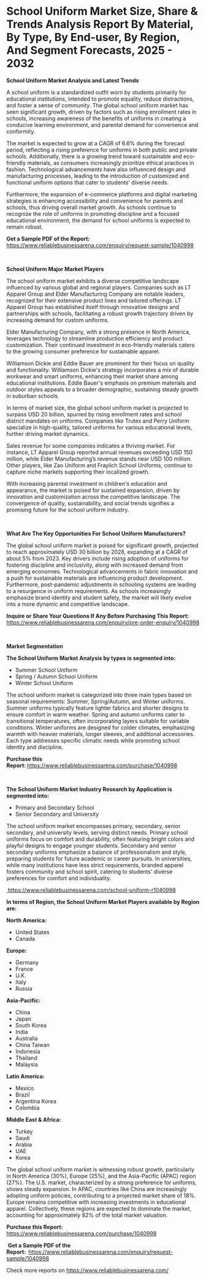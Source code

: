<p><h1>School Uniform Market Size, Share & Trends Analysis Report By Material, By Type, By End-user, By Region, And Segment Forecasts, 2025 - 2032</h1></p><p><strong>School Uniform Market Analysis and Latest Trends</strong></p>
<p><p>A school uniform is a standardized outfit worn by students primarily for educational institutions, intended to promote equality, reduce distractions, and foster a sense of community. The global school uniform market has seen significant growth, driven by factors such as rising enrollment rates in schools, increasing awareness of the benefits of uniforms in creating a conducive learning environment, and parental demand for convenience and conformity.</p><p>The market is expected to grow at a CAGR of 6.6% during the forecast period, reflecting a rising preference for uniforms in both public and private schools. Additionally, there is a growing trend toward sustainable and eco-friendly materials, as consumers increasingly prioritize ethical practices in fashion. Technological advancements have also influenced design and manufacturing processes, leading to the introduction of customized and functional uniform options that cater to students' diverse needs. </p><p>Furthermore, the expansion of e-commerce platforms and digital marketing strategies is enhancing accessibility and convenience for parents and schools, thus driving overall market growth. As schools continue to recognize the role of uniforms in promoting discipline and a focused educational environment, the demand for school uniforms is expected to remain robust.</p></p>
<p><strong>Get a Sample PDF of the Report:&nbsp;</strong> <a href="https://www.reliablebusinessarena.com/enquiry/request-sample/1040998?utm_campaign=2033&utm_medium=2&utm_source=Github&utm_content=ia&utm_term=04042025&utm_id=school-uniform">https://www.reliablebusinessarena.com/enquiry/request-sample/1040998</a></p>
<p>&nbsp;</p>
<p><strong>School Uniform Major Market Players</strong></p>
<p><p>The school uniform market exhibits a diverse competitive landscape influenced by various global and regional players. Companies such as LT Apparel Group and Elder Manufacturing Company are notable leaders, recognized for their extensive product lines and tailored offerings. LT Apparel Group has established itself through innovative designs and partnerships with schools, facilitating a robust growth trajectory driven by increasing demand for custom uniforms.</p><p>Elder Manufacturing Company, with a strong presence in North America, leverages technology to streamline production efficiency and product customization. Their continued investment in eco-friendly materials caters to the growing consumer preference for sustainable apparel.</p><p>Williamson Dickie and Eddie Bauer are prominent for their focus on quality and functionality. Williamson Dickie's strategy incorporates a mix of durable workwear and smart uniforms, enhancing their market share among educational institutions. Eddie Bauer's emphasis on premium materials and outdoor styles appeals to a broader demographic, sustaining steady growth in suburban schools.</p><p>In terms of market size, the global school uniform market is projected to surpass USD 20 billion, spurred by rising enrollment rates and school district mandates on uniforms. Companies like Trutex and Perry Uniform specialize in high-quality, tailored uniforms for various educational levels, further driving market dynamics.</p><p>Sales revenue for some companies indicates a thriving market. For instance, LT Apparel Group reported annual revenues exceeding USD 150 million, while Elder Manufacturing’s revenue stands near USD 100 million. Other players, like Zao Uniform and Fraylich School Uniforms, continue to capture niche markets supporting their localized growth.</p><p>With increasing parental investment in children's education and appearance, the market is poised for sustained expansion, driven by innovation and customization across the competitive landscape. The convergence of quality, sustainability, and social trends signifies a promising future for the school uniform industry.</p></p>
<p>&nbsp;</p>
<p><strong>What Are The Key Opportunities For School Uniform Manufacturers?</strong></p>
<p><p>The global school uniform market is poised for significant growth, projected to reach approximately USD 30 billion by 2028, expanding at a CAGR of about 5% from 2023. Key drivers include rising adoption of uniforms for fostering discipline and inclusivity, along with increased demand from emerging economies. Technological advancements in fabric innovation and a push for sustainable materials are influencing product development. Furthermore, post-pandemic adjustments in schooling systems are leading to a resurgence in uniform requirements. As schools increasingly emphasize brand identity and student safety, the market will likely evolve into a more dynamic and competitive landscape.</p></p>
<p><strong>Inquire or Share Your Questions If Any Before Purchasing This Report:</strong> <a href="https://www.reliablebusinessarena.com/enquiry/pre-order-enquiry/1040998?utm_campaign=2033&utm_medium=2&utm_source=Github&utm_content=ia&utm_term=04042025&utm_id=school-uniform">https://www.reliablebusinessarena.com/enquiry/pre-order-enquiry/1040998</a></p>
<p>&nbsp;</p>
<p><strong>Market Segmentation</strong></p>
<p><strong>The School Uniform Market Analysis by types is segmented into:</strong></p>
<p><ul><li>Summer School Uniform</li><li>Spring / Autumn School Uniform</li><li>Winter School Uniform</li></ul></p>
<p><p>The school uniform market is categorized into three main types based on seasonal requirements: Summer, Spring/Autumn, and Winter uniforms. Summer uniforms typically feature lighter fabrics and shorter designs to ensure comfort in warm weather. Spring and autumn uniforms cater to transitional temperatures, often incorporating layers suitable for variable conditions. Winter uniforms are designed for colder climates, emphasizing warmth with heavier materials, longer sleeves, and additional accessories. Each type addresses specific climatic needs while promoting school identity and discipline.</p></p>
<p><strong>Purchase this Report:&nbsp;</strong><a href="https://www.reliablebusinessarena.com/purchase/1040998?utm_campaign=2033&utm_medium=2&utm_source=Github&utm_content=ia&utm_term=04042025&utm_id=school-uniform">https://www.reliablebusinessarena.com/purchase/1040998</a></p>
<p>&nbsp;</p>
<p><strong>The School Uniform Market Industry Research by Application is segmented into:</strong></p>
<p><ul><li>Primary and Secondary School</li><li>Senior Secondary and University</li></ul></p>
<p><p>The school uniform market encompasses primary, secondary, senior secondary, and university levels, serving distinct needs. Primary school uniforms focus on comfort and durability, often featuring bright colors and playful designs to engage younger students. Secondary and senior secondary uniforms emphasize a balance of professionalism and style, preparing students for future academic or career pursuits. In universities, while many institutions have less strict requirements, branded apparel fosters community and school spirit, catering to students' diverse preferences for comfort and individuality.</p></p>
<p><a href="https://www.reliablebusinessarena.com/school-uniform-r1040998?utm_campaign=2033&utm_medium=2&utm_source=Github&utm_content=ia&utm_term=04042025&utm_id=school-uniform">&nbsp;https://www.reliablebusinessarena.com/school-uniform-r1040998</a></p>
<p><strong>In terms of Region, the School Uniform Market Players available by Region are:</strong></p>
<p>
    <p> <strong> North America: </strong>
        <ul>
            <li>United States</li>
            <li>Canada</li>
        </ul>
        </p> 
    <p> <strong> Europe: </strong>
        <ul>
            <li>Germany</li>
            <li>France</li>
            <li>U.K.</li>
            <li>Italy</li>
            <li>Russia</li>
        </ul>
        </p> 
    <p> <strong> Asia-Pacific: </strong>
        <ul>
            <li>China</li>
            <li>Japan</li>
            <li>South Korea</li>
            <li>India</li>
            <li>Australia</li>
            <li>China Taiwan</li>
            <li>Indonesia</li>
            <li>Thailand</li>
            <li>Malaysia</li>
        </ul>
        </p> 
    <p> <strong> Latin America: </strong>
        <ul>
            <li>Mexico</li>
            <li>Brazil</li>
            <li>Argentina Korea</li>
            <li>Colombia</li>
        </ul>
        </p> 
    <p> <strong> Middle East & Africa: </strong>
        <ul>
            <li>Turkey</li>
            <li>Saudi</li>
            <li>Arabia</li>
            <li>UAE</li>
            <li>Korea</li>
        </ul>
    </p>
    </p>
<p><p>The global school uniform market is witnessing robust growth, particularly in North America (30%), Europe (25%), and the Asia-Pacific (APAC) region (27%). The U.S. market, characterized by a strong preference for uniforms, shows steady expansion. In APAC, countries like China are increasingly adopting uniform policies, contributing to a projected market share of 18%. Europe remains competitive with increasing investments in educational apparel. Collectively, these regions are expected to dominate the market, accounting for approximately 82% of the total market valuation.</p></p>
<p><strong>Purchase this Report: </strong><a href="https://www.reliablebusinessarena.com/purchase/1040998?utm_campaign=2033&utm_medium=2&utm_source=Github&utm_content=ia&utm_term=04042025&utm_id=school-uniform">https://www.reliablebusinessarena.com/purchase/1040998</a></p>
<p>&nbsp;<strong>Get a Sample PDF of the Report:&nbsp;&nbsp;</strong><a href="https://www.reliablebusinessarena.com/enquiry/request-sample/1040998?utm_campaign=2033&utm_medium=2&utm_source=Github&utm_content=ia&utm_term=04042025&utm_id=school-uniform">https://www.reliablebusinessarena.com/enquiry/request-sample/1040998</a></p>
<p><strong></strong></p>
<p>Check more reports on <a href="https://www.reliablebusinessarena.com/?utm_campaign=2033&utm_medium=2&utm_source=Github&utm_content=ia&utm_term=04042025&utm_id=school-uniform">https://www.reliablebusinessarena.com/</a></p>